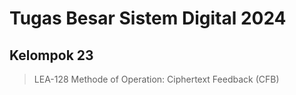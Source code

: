 # Tugas Besar Sistem Digital 2024
## Kelompok 23

> LEA-128
> Methode of Operation: Ciphertext Feedback (CFB)

